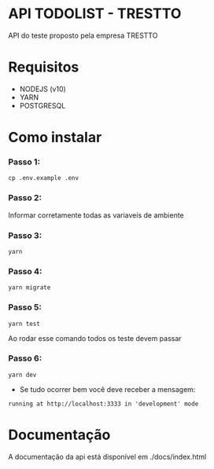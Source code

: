 # API TODOLIST - TRESTTO

API do teste proposto pela empresa TRESTTO

# Requisitos

- NODEJS (v10)
- YARN
- POSTGRESQL

# Como instalar

### Passo 1:

`cp .env.example .env`

### Passo 2:

Informar corretamente todas as variaveís de ambiente

### Passo 3:

`yarn`

### Passo 4:

`yarn migrate`

### Passo 5:

`yarn test`

Ao rodar esse comando todos os teste devem passar

### Passo 6:

`yarn dev`

- Se tudo ocorrer bem você deve receber a mensagem:

`running at http://localhost:3333 in 'development' mode`

# Documentação

A documentação da api está disponível em ./docs/index.html
